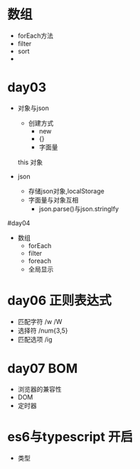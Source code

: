 # 数组
* forEach方法
* filter
* sort
* 
# day03 
* 对象与json
    * 创建方式
        * new 
        * {}
        * 字面量
    
    this 对象

* json
    * 存储json对象,localStorage
    * 字面量与对象互相
        *   json.parse()与json.stringIfy



#day04 
* 数组
  * forEach
  * filter
  * foreach
  * 全局显示

  
# day06 正则表达式
*   匹配字符 /w /W 
* 选择符 /num{3,5}
* 匹配选项 /ig

# day07 BOM
* 浏览器的兼容性
*  DOM
* 定时器

# es6与typescript 开启
* 类型




